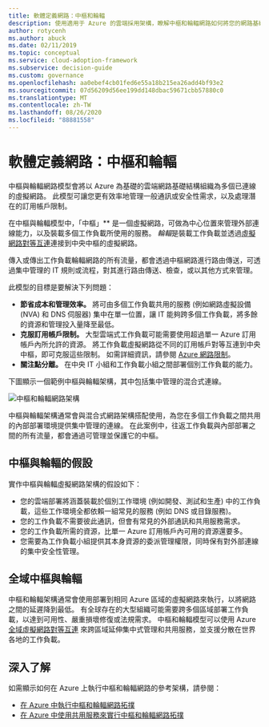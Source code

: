 ```yaml
---
title: 軟體定義網路：中樞和輪輻
description: 使用適用于 Azure 的雲端採用架構，瞭解中樞和輪輻網路如何將您的網路基礎結構組織為多個已連線的虛擬網路。
author: rotycenh
ms.author: abuck
ms.date: 02/11/2019
ms.topic: conceptual
ms.service: cloud-adoption-framework
ms.subservice: decision-guide
ms.custom: governance
ms.openlocfilehash: aa0ebef4cb01fed6e55a18b215ea26add4bf93e2
ms.sourcegitcommit: 07d56209d56ee199dd148dbac59671cbb57880c0
ms.translationtype: MT
ms.contentlocale: zh-TW
ms.lasthandoff: 08/26/2020
ms.locfileid: "88881558"
---
```

# <a name="software-defined-networking-hub-and-spoke"></a>軟體定義網路：中樞和輪輻

中樞與輪輻網路模型會將以 Azure 為基礎的雲端網路基礎結構組織為多個已連線的虛擬網路。 此模型可讓您更有效率地管理一般通訊或安全性需求，以及處理潛在的訂用帳戶限制。

在中樞與輪輻模型中，「中樞」** 是一個虛擬網路，可做為中心位置來管理外部連線能力，以及裝載多個工作負載所使用的服務。 *輪輻*是裝載工作負載並透過[虛擬網路對等互連](/azure/virtual-network/virtual-network-peering-overview)連接到中央中樞的虛擬網路。

傳入或傳出工作負載輪輻網路的所有流量，都會透過中樞網路進行路由傳送，可透過集中管理的 IT 規則或流程，對其進行路由傳送、檢查，或以其他方式來管理。

此模型的目標是要解決下列問題：

- **節省成本和管理效率。** 將可由多個工作負載共用的服務 (例如網路虛擬設備 (NVA) 和 DNS 伺服器) 集中在單一位置，讓 IT 能夠跨多個工作負載，將多餘的資源和管理投入量降至最低。
- **克服訂用帳戶限制。** 大型雲端式工作負載可能需要使用超過單一 Azure 訂用帳戶內所允許的資源。 將工作負載虛擬網路從不同的訂用帳戶對等互連到中央中樞，即可克服這些限制。 如需詳細資訊，請參閱 [Azure 網路限制](/azure/azure-resource-manager/management/azure-subscription-service-limits#networking-limits)。
- **關注點分離。** 在中央 IT 小組和工作負載小組之間部署個別工作負載的能力。

下圖顯示一個範例中樞與輪輻架構，其中包括集中管理的混合式連線。

![中樞和輪輻網路架構](/azure/architecture/reference-architectures/hybrid-networking/images/hub-spoke.png)

中樞與輪輻架構通常會與混合式網路架構搭配使用，為您在多個工作負載之間共用的內部部署環境提供集中管理的連線。 在此案例中，往返工作負載與內部部署之間的所有流量，都會通過可管理並保護它的中樞。

## <a name="hub-and-spoke-assumptions"></a>中樞與輪輻的假設

實作中樞與輪輻虛擬網路架構的假設如下：

- 您的雲端部署將涵蓋裝載於個別工作環境 (例如開發、測試和生產) 中的工作負載，這些工作環境全都依賴一組常見的服務 (例如 DNS 或目錄服務)。
- 您的工作負載不需要彼此通訊，但會有常見的外部通訊和共用服務需求。
- 您的工作負載所需的資源，比單一 Azure 訂用帳戶內可用的資源還要多。
- 您需要為工作負載小組提供其本身資源的委派管理權限，同時保有對外部連線的集中安全性管理。

## <a name="global-hub-and-spoke"></a>全域中樞與輪輻

中樞和輪輻架構通常會使用部署到相同 Azure 區域的虛擬網路來執行，以將網路之間的延遲降到最低。 有全球存在的大型組織可能需要跨多個區域部署工作負載，以達到可用性、嚴重損壞修復或法規需求。 中樞和輪輻模型可以使用 Azure [全域虛擬網路對等互連](/azure/virtual-network/virtual-network-peering-overview) 來跨區域延伸集中式管理和共用服務，並支援分散在世界各地的工作負載。

## <a name="learn-more"></a>深入了解

如需顯示如何在 Azure 上執行中樞和輪輻網路的參考架構，請參閱：

- [在 Azure 中執行中樞和輪輻網路拓撲](/azure/architecture/reference-architectures/hybrid-networking/hub-spoke)
- [在 Azure 中使用共用服務來實行中樞和輪輻網路拓撲](/azure/architecture/reference-architectures/hybrid-networking/shared-services)

